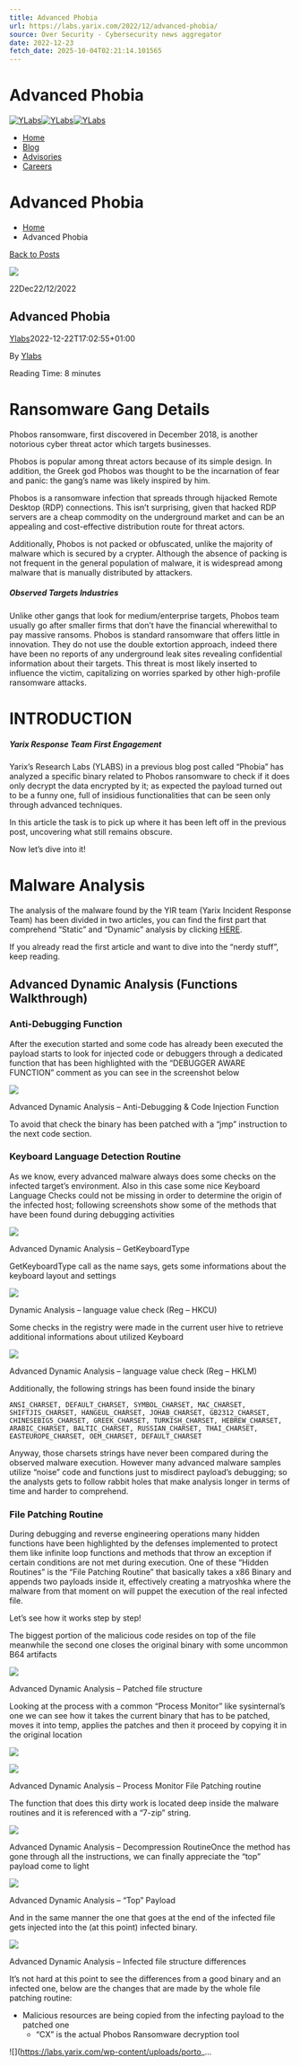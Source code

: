 ```yaml
---
title: Advanced Phobia
url: https://labs.yarix.com/2022/12/advanced-phobia/
source: Over Security - Cybersecurity news aggregator
date: 2022-12-23
fetch_date: 2025-10-04T02:21:14.101565
---
```


# Advanced Phobia

[![YLabs](//labs.yarix.com/wp-content/uploads/2025/01/Logo_Yarix.png)![YLabs](//labs.yarix.com/wp-content/uploads/2021/01/yarix_logo.png)![YLabs](//labs.yarix.com/wp-content/uploads/2025/01/Logo_Yarix.png)](https://labs.yarix.com/ "YLabs - Research & Development")

* [Home](https://labs.yarix.com/)
* [Blog](https://labs.yarix.com/category/blog/)
* [Advisories](https://labs.yarix.com/advisories/)
* [Careers](https://www.yarix.com/job-opportunity/)

# Advanced Phobia

* [Home](https://labs.yarix.com "Go to Home Page")
* Advanced Phobia

[Back to Posts](https://labs.yarix.com)

![](https://labs.yarix.com/wp-content/uploads/2022/12/Blog-1140x445.jpg)

22Dec22/12/2022

## Advanced Phobia

[Ylabs](https://labs.yarix.com/author/ylabs/ "Posts by Ylabs")2022-12-22T17:02:55+01:00

By
[Ylabs](https://labs.yarix.com/author/ylabs/ "Posts by Ylabs")

Reading Time:   8 minutes

# Ransomware Gang Details

Phobos ransomware, first discovered in December 2018, is another notorious cyber threat actor which targets businesses.

Phobos is popular among threat actors because of its simple design. In addition, the Greek god Phobos was thought to be the incarnation of fear and panic: the gang’s name was likely inspired by him.

Phobos is a ransomware infection that spreads through hijacked Remote Desktop (RDP) connections. This isn’t surprising, given that hacked RDP servers are a cheap commodity on the underground market and can be an appealing and cost-effective distribution route for threat actors.

Additionally, Phobos is not packed or obfuscated, unlike the majority of malware which is secured by a crypter. Although the absence of packing is not frequent in the general population of malware, it is widespread among malware that is manually distributed by attackers.

##### Observed Targets Industries

Unlike other gangs that look for medium/enterprise targets, Phobos team usually go after smaller firms that don’t have the financial wherewithal to pay massive ransoms. Phobos is standard ransomware that offers little in innovation. They do not use the double extortion approach, indeed there have been no reports of any underground leak sites revealing confidential information about their targets. This threat is most likely inserted to influence the victim, capitalizing on worries sparked by other high-profile ransomware attacks.

# INTRODUCTION

##### Yarix Response Team First Engagement

Yarix’s Research Labs (YLABS) in a previous blog post called “Phobia” has analyzed a specific binary related to Phobos ransomware to check if it does only decrypt the data encrypted by it; as expected the payload turned out to be a funny one, full of insidious functionalities that can be seen only through advanced techniques.

In this article the task is to pick up where it has been left off in the previous post, uncovering what still remains obscure.

Now let’s dive into it!

# Malware Analysis

The analysis of the malware found by the YIR team (Yarix Incident Response Team) has been divided in two articles, you can find the first part that comprehend “Static” and “Dynamic” analysis by clicking [HERE](https://labs.yarix.com/2022/11/phobia/).

If you already read the first article and want to dive into the “nerdy stuff”, keep reading.

## Advanced Dynamic Analysis (Functions Walkthrough)

### Anti-Debugging Function

After the execution started and some code has already been executed the payload starts to look for injected code or debuggers through a dedicated function that has been highlighted with the “DEBUGGER AWARE FUNCTION” comment as you can see in the screenshot below

![](https://labs.yarix.com/wp-content/uploads/porto_placeholders/100x52.jpg)

Advanced Dynamic Analysis – Anti-Debugging & Code Injection Function

To avoid that check the binary has been patched with a “jmp” instruction to the next code section.

### Keyboard Language Detection Routine

As we know, every advanced malware always does some checks on the infected target’s environment. Also in this case some nice Keyboard Language Checks could not be missing in order to determine the origin of the infected host; following screenshots show some of the methods that have been found during debugging activities

![](https://labs.yarix.com/wp-content/uploads/porto_placeholders/100x13.jpg)

Advanced Dynamic Analysis – GetKeyboardType

GetKeyboardType call as the name says, gets some informations about the keyboard layout and settings

![](https://labs.yarix.com/wp-content/uploads/porto_placeholders/100x15.jpg)

Dynamic Analysis – language value check (Reg – HKCU)

Some checks in the registry were made in the current user hive to retrieve additional informations about utilized Keyboard

![](https://labs.yarix.com/wp-content/uploads/porto_placeholders/100x21.jpg)

Advanced Dynamic Analysis – language value check (Reg – HKLM)

Additionally, the following strings has been found inside the binary

```
ANSI_CHARSET, DEFAULT_CHARSET, SYMBOL_CHARSET, MAC_CHARSET, SHIFTJIS_CHARSET, HANGEUL_CHARSET, JOHAB_CHARSET, GB2312_CHARSET, CHINESEBIG5_CHARSET, GREEK_CHARSET, TURKISH_CHARSET, HEBREW_CHARSET, ARABIC_CHARSET, BALTIC_CHARSET, RUSSIAN_CHARSET, THAI_CHARSET, EASTEUROPE_CHARSET, OEM_CHARSET, DEFAULT_CHARSET
```

Anyway, those charsets strings have never been compared during the observed malware execution. However many advanced malware samples utilize “noise” code and functions just to misdirect payload’s debugging; so the analysts gets to follow rabbit holes that make analysis longer in terms of time and harder to comprehend.

### File Patching Routine

During debugging and reverse engineering operations many hidden functions have been highlighted by the defenses implemented to protect them like infinite loop functions and methods that throw an exception if certain conditions are not met during execution. One of these “Hidden Routines” is the “File Patching Routine” that basically takes a x86 Binary and appends two payloads inside it, effectively creating a matryoshka where the malware from that moment on will puppet the execution of the real infected file.

Let’s see how it works step by step!

The biggest portion of the malicious code resides on top of the file meanwhile the second one closes the original binary with some uncommon B64 artifacts

![](https://labs.yarix.com/wp-content/uploads/porto_placeholders/100x267.jpg)

Advanced Dynamic Analysis – Patched file structure

Looking at the process with a common “Process Monitor” like sysinternal’s one we can see how it takes the current binary that has to be patched, moves it into temp, applies the patches and then it proceed by copying it in the original location

![](https://labs.yarix.com/wp-content/uploads/porto_placeholders/100x47.jpg)

![](https://labs.yarix.com/wp-content/uploads/porto_placeholders/100x46.jpg)

Advanced Dynamic Analysis – Process Monitor File Patching routine

The function that does this dirty work is located deep inside the malware routines and it is referenced with a “7-zip” string.

![](https://labs.yarix.com/wp-content/uploads/porto_placeholders/100x28.jpg)

Advanced Dynamic Analysis – Decompression RoutineOnce the method has gone through all the instructions, we can finally appreciate the “top” payload come to light

![](https://labs.yarix.com/wp-content/uploads/porto_placeholders/100x46.jpg)

Advanced Dynamic Analysis – “Top” Payload

And in the same manner the one that goes at the end of the infected file gets injected into the (at this point) infected binary.

![](https://labs.yarix.com/wp-content/uploads/porto_placeholders/100x54.jpg)

Advanced Dynamic Analysis – Infected file structure differences

It’s not hard at this point to see the differences from a good binary and an infected one, below are the changes that are made by the whole file patching routine:

* Malicious resources are being copied from the infecting payload to the patched one
  + “CX” is the actual Phobos Ransomware decryption tool

![](https://labs.yarix.com/wp-content/uploads/porto_...